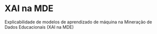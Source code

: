 # XAI na MDE
Explicabilidade de modelos de aprendizado de máquina na Mineração de Dados Educacionais (XAI na MDE)
